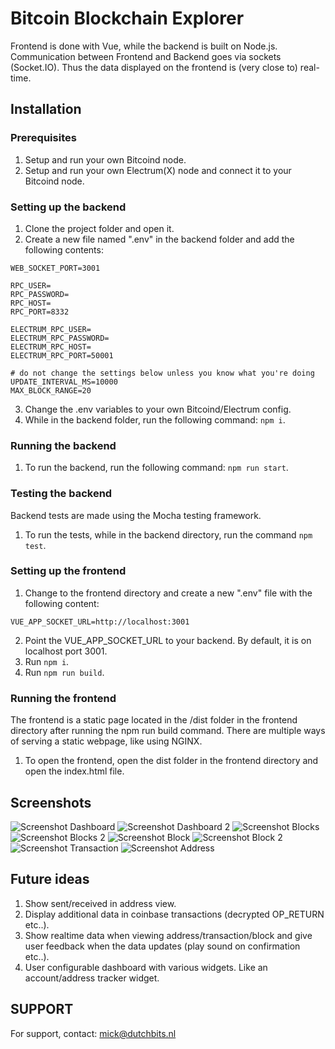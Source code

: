 # Bitcoin Blockchain Explorer
Frontend is done with Vue, while the backend is built on Node.js. Communication between Frontend and Backend goes via sockets (Socket.IO). Thus the data displayed on the frontend is (very close to) real-time.

## Installation

### Prerequisites
1. Setup and run your own Bitcoind node.
2. Setup and run your own Electrum(X) node and connect it to your Bitcoind node.

### Setting up the backend
1. Clone the project folder and open it.
2. Create a new file named ".env" in the backend folder and add the following contents:
```dotenv
WEB_SOCKET_PORT=3001

RPC_USER=
RPC_PASSWORD=
RPC_HOST=
RPC_PORT=8332

ELECTRUM_RPC_USER=
ELECTRUM_RPC_PASSWORD=
ELECTRUM_RPC_HOST=
ELECTRUM_RPC_PORT=50001

# do not change the settings below unless you know what you're doing
UPDATE_INTERVAL_MS=10000
MAX_BLOCK_RANGE=20
```
3. Change the .env variables to your own Bitcoind/Electrum config.
4. While in the backend folder, run the following command: ```npm i```.

### Running the backend
1. To run the backend, run the following command: ```npm run start```.

### Testing the backend
Backend tests are made using the Mocha testing framework.
1. To run the tests, while in the backend directory, run the command ```npm test```.

### Setting up the frontend
1. Change to the frontend directory and create a new ".env" file with the following content:
```dotenv
VUE_APP_SOCKET_URL=http://localhost:3001
```
2. Point the VUE_APP_SOCKET_URL to your backend. By default, it is on localhost port 3001.
3. Run ```npm i```.
4. Run ```npm run build```.

### Running the frontend
The frontend is a static page located in the /dist folder in the frontend directory after running the npm run build command. There are multiple ways of serving a static webpage, like using NGINX.

1. To open the frontend, open the dist folder in the frontend directory and open the index.html file.

## Screenshots

![Screenshot Dashboard](https://i.ibb.co/W31BrfX/Screenshot-2021-05-04-at-20-21-08.png "Screenshot Dashboard")
![Screenshot Dashboard 2](https://i.ibb.co/4M6zN00/Screenshot-2021-05-04-at-20-21-28.png "Screenshot Dashboard 2")
![Screenshot Blocks](https://i.ibb.co/0YQQv5Y/Screenshot-2021-05-04-at-20-21-37.png "Screenshot Blocks")
![Screenshot Blocks 2](https://i.ibb.co/p0CV2N0/Screenshot-2021-05-04-at-20-21-44.png "Screenshot Blocks 2")
![Screenshot Block](https://i.ibb.co/M6YYK07/Screenshot-2021-05-04-at-20-22-11.png "Screenshot Block")
![Screenshot Block 2](https://i.ibb.co/ZgYV2f6/Screenshot-2021-05-04-at-20-22-20.png "Screenshot Block 2")
![Screenshot Transaction](https://i.ibb.co/JH474z4/Screenshot-2021-05-04-at-20-22-37.png "Screenshot Transaction")
![Screenshot Address](https://i.ibb.co/Vx9nzw3/Screenshot-2021-05-04-at-20-22-47.png "Screenshot Address")

## Future ideas
1. Show sent/received in address view.
2. Display additional data in coinbase transactions (decrypted OP_RETURN etc..).
3. Show realtime data when viewing address/transaction/block and give user feedback when the data updates (play sound on confirmation etc..). 
4. User configurable dashboard with various widgets. Like an account/address tracker widget.

## SUPPORT
For support, contact: mick@dutchbits.nl

